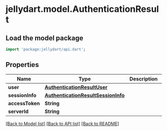# jellydart.model.AuthenticationResult

## Load the model package
```dart
import 'package:jellydart/api.dart';
```

## Properties
Name | Type | Description | Notes
------------ | ------------- | ------------- | -------------
**user** | [**AuthenticationResultUser**](AuthenticationResultUser.md) |  | [optional] 
**sessionInfo** | [**AuthenticationResultSessionInfo**](AuthenticationResultSessionInfo.md) |  | [optional] 
**accessToken** | **String** |  | [optional] 
**serverId** | **String** |  | [optional] 

[[Back to Model list]](../README.md#documentation-for-models) [[Back to API list]](../README.md#documentation-for-api-endpoints) [[Back to README]](../README.md)



